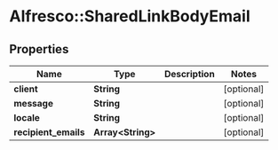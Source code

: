 # Alfresco::SharedLinkBodyEmail

## Properties
Name | Type | Description | Notes
------------ | ------------- | ------------- | -------------
**client** | **String** |  | [optional] 
**message** | **String** |  | [optional] 
**locale** | **String** |  | [optional] 
**recipient_emails** | **Array&lt;String&gt;** |  | [optional] 


